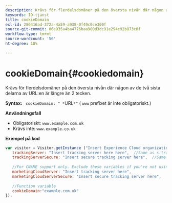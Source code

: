 ```yaml
---
description: Krävs för flerdelsdomäner på den översta nivån där någon av de två sista delarna av URL:en är längre än 2 tecken.
keywords: ID-tjänst
title: cookieDomain
exl-id: 280416ad-372a-4a59-a938-0f49c0ce300f
source-git-commit: 06e935a4ba4776baa900d3dc91e294c92b873c0f
workflow-type: tm+mt
source-wordcount: '56'
ht-degree: 10%

---
```


# cookieDomain{#cookiedomain}

Krävs för flerdelsdomäner på den översta nivån där någon av de två sista delarna av URL:en är längre än 2 tecken.

**Syntax:** ` cookieDomain: " *`URL`*"` ( `www` prefixet är inte obligatoriskt.)

**Användningsfall**

* Obligatoriskt: `www.example.com.uk`
* Krävs inte: `www.example.co.uk`

**Exempel på kod**

```js
var visitor = Visitor.getInstance ("Insert Experience Cloud organization ID here",{ 
   trackingServer: "Insert tracking server here here",  //Same as s.trackingServer 
   trackingServerSecure: "Insert secure tracking server here",  //Same as s.trackingServerSecure 
 
   //For CNAME support only. Exclude these variables if you're not using CNAME 
   marketingCloudServer: "Insert tracking server here", 
   marketingCloudServerSecure: "Insert secure tracking server here", 
 
   //Function variable 
   cookieDomain:"example.com.uk" 
});
```
